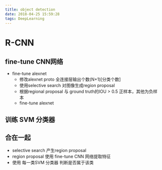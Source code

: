 ```yaml
---
title: object detection
date: 2018-04-25 15:59:28
tags: DeepLearning
---
```


# R-CNN
## fine-tune CNN网络  
+ fine-tune alexnet  
    - 修改alexnet proto 全连接层输出个数(N+1)[分类个数]  
    - 使用selective search 对图像生成region proposal  
    - 根据regional proposal 与  ground truth的IOU > 0.5 正样本，其他为负样本  
    - fine-tune alexnet  


## 训练 SVM 分类器  



## 合在一起
+ selective search 产生region proposal
+ region proposal 使用 fine-tune CNN 网络提取特征
+ 使用 每一类SVM 分类器 判断是否属于该类
